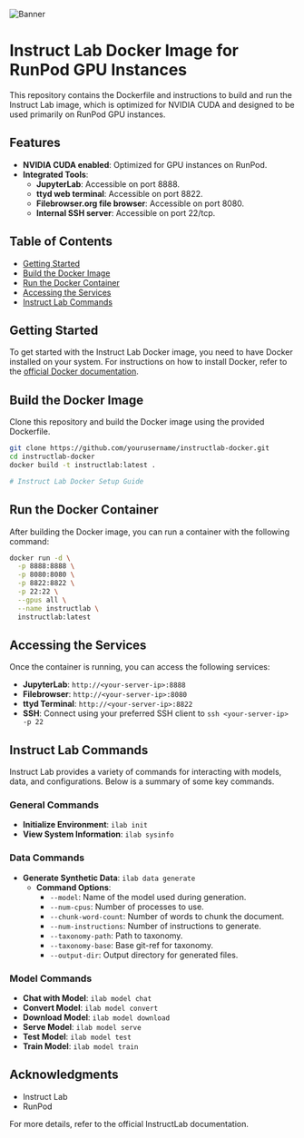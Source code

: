 ![Banner](https://github.com/instructlab/.github/blob/main/assets/instructlab-banner.png)
# Instruct Lab Docker Image for RunPod GPU Instances

This repository contains the Dockerfile and instructions to build and run the Instruct Lab image, which is optimized for NVIDIA CUDA and designed to be used primarily on RunPod GPU instances.

## Features

- **NVIDIA CUDA enabled**: Optimized for GPU instances on RunPod.
- **Integrated Tools**:
  - **JupyterLab**: Accessible on port 8888.
  - **ttyd web terminal**: Accessible on port 8822.
  - **Filebrowser.org file browser**: Accessible on port 8080.
  - **Internal SSH server**: Accessible on port 22/tcp.

## Table of Contents

- [Getting Started](#getting-started)
- [Build the Docker Image](#build-the-docker-image)
- [Run the Docker Container](#run-the-docker-container)
- [Accessing the Services](#accessing-the-services)
- [Instruct Lab Commands](#instruct-lab-commands)

## Getting Started

To get started with the Instruct Lab Docker image, you need to have Docker installed on your system. For instructions on how to install Docker, refer to the [official Docker documentation](https://docs.docker.com/get-docker/).

## Build the Docker Image

Clone this repository and build the Docker image using the provided Dockerfile.

```bash
git clone https://github.com/yourusername/instructlab-docker.git
cd instructlab-docker
docker build -t instructlab:latest .

# Instruct Lab Docker Setup Guide
```

## Run the Docker Container

After building the Docker image, you can run a container with the following command:

```bash
docker run -d \
  -p 8888:8888 \
  -p 8080:8080 \
  -p 8822:8822 \
  -p 22:22 \
  --gpus all \
  --name instructlab \
  instructlab:latest
```

## Accessing the Services

Once the container is running, you can access the following services:

- **JupyterLab**: `http://<your-server-ip>:8888`
- **Filebrowser**: `http://<your-server-ip>:8080`
- **ttyd Terminal**: `http://<your-server-ip>:8822`
- **SSH**: Connect using your preferred SSH client to `ssh <your-server-ip> -p 22`

## Instruct Lab Commands

Instruct Lab provides a variety of commands for interacting with models, data, and configurations. Below is a summary of some key commands.

### General Commands

- **Initialize Environment**: `ilab init`
- **View System Information**: `ilab sysinfo`

### Data Commands

- **Generate Synthetic Data**: `ilab data generate`
  - **Command Options**:
    - `--model`: Name of the model used during generation.
    - `--num-cpus`: Number of processes to use.
    - `--chunk-word-count`: Number of words to chunk the document.
    - `--num-instructions`: Number of instructions to generate.
    - `--taxonomy-path`: Path to taxonomy.
    - `--taxonomy-base`: Base git-ref for taxonomy.
    - `--output-dir`: Output directory for generated files.

### Model Commands

- **Chat with Model**: `ilab model chat`
- **Convert Model**: `ilab model convert`
- **Download Model**: `ilab model download`
- **Serve Model**: `ilab model serve`
- **Test Model**: `ilab model test`
- **Train Model**: `ilab model train`


## Acknowledgments

- Instruct Lab
- RunPod

For more details, refer to the official InstructLab documentation.





